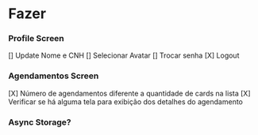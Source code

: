 # Fazer

### Profile Screen
[] Update Nome e CNH
[] Selecionar Avatar
[] Trocar senha
[X] Logout

### Agendamentos Screen
[X] Número de agendamentos diferente a quantidade de cards na lista
[X] Verificar se há alguma tela para exibição dos detalhes do agendamento

### Async Storage?